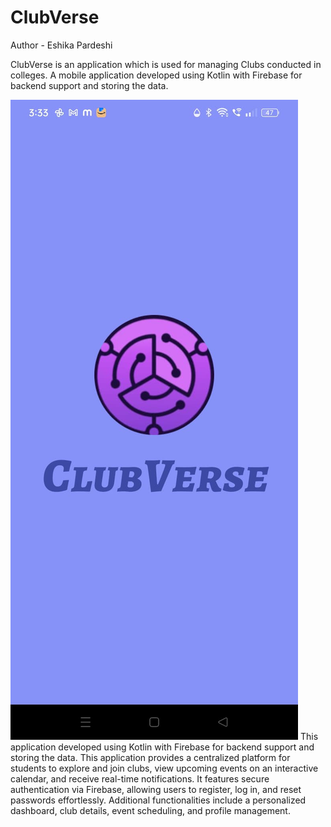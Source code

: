 # ClubVerse
Author - Eshika Pardeshi <br>
<p>ClubVerse is an application which is used for managing Clubs conducted in colleges. A mobile 
application developed using Kotlin with Firebase for backend support and storing the data. <br> 

  ![image alt](https://github.com/eshika2004/ClubVerse/blob/c8993dea45491085db3dbae31ca1bcf335cb2dc3/WhatsApp%20Image%202025-06-13%20at%2015.33.22_038267b7.jpg)
This application developed using Kotlin with Firebase for backend support and storing the data. 
This application provides a centralized platform for students to explore and join clubs, view 
upcoming events on an interactive calendar, and receive real-time notifications. It features 
secure authentication via Firebase, allowing users to register, log in, and reset passwords 
effortlessly. Additional functionalities include a personalized dashboard, club details, event 
scheduling, and profile management. </p>

